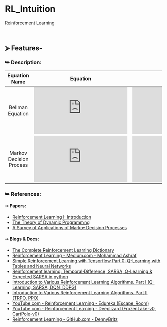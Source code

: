 # RL_Intuition
Reinforcement Learning

<br/>

## ⮚ Features-
### ⮩ Description:
| Equation Name | Equation | Attributes |
| :---: | :---: | :---: |
| Bellman Equation | ![BellmanEquation](https://latex.codecogs.com/svg.latex?V%28s%29%20%3D%20max_%7Ba%7D%28R%28s%2C%20a%29%20&plus;%20%5Cgamma%20V%28%7Bs%7D%27%29%29) | ![BellmanAttributes](https://latex.codecogs.com/svg.latex?%5C%21%5C%21%5C%21%5C%21%5C%21%5C%21%5C%21%5C%21%5C%21%20V%5C%21%5C%21%3A%20value%2C%20%5C%3B%20%5C%3B%20%5C%3B%20%5C%3B%20%5C%3B%20%5C%3B%20%5C%3B%20%5C%3B%20%5C%3B%20%5C%3B%20%5C%3B%20%5C%3B%20%5C%3B%20%5C%3B%20%5C%3B%20%5C%3B%20%5C%3B%20R%5C%21%5C%21%3A%20reward%2C%20%5Cnewline%20a%5C%21%5C%21%3A%20action%2C%20%5C%3B%20%5C%3B%20%5C%3B%20%5C%3B%20%5C%3B%20%5C%3B%20%5C%3B%20%5C%3B%20%5C%3B%20%5C%3B%20%5C%3B%20%5C%3B%20%5C%3B%20%5C%3B%20%5C%3B%20%5C%3B%20%5C%3B%20%5Cgamma%5C%21%5C%21%3A%20discounting%20factor%2C%20%5Cnewline%20s%5C%21%5C%21%3A%20current%20%5C%2C%20state%2C%20%5C%3B%20%5C%3B%20%5C%3B%20%5C%3B%20%5C%3B%20%5C%3B%20%5C%3B%20%7Bs%7D%27%5C%21%5C%21%3A%20next%20%5C%2C%20state) |
| Markov Decision Process | ![MarkovEquation](https://latex.codecogs.com/svg.latex?V%28s%29%20%3D%20max_%7Ba%7D%28R%28s%2C%20a%29%20&plus;%20%5Cgamma%20%5Csum_%7B%7Bs%7D%27%7D%20%28P%28s%2C%20a%2C%20%7Bs%7D%27%29%20*%20V%28%7Bs%7D%27%29%29%29%20%5C%3B) | ![MarkovAttributes](https://latex.codecogs.com/svg.latex?%5C%21%5C%21%5C%21%5C%21%5C%21%5C%21%5C%21%5C%21%5C%21%20V%5C%21%5C%21%3A%20value%2C%20%5C%3B%20%5C%3B%20%5C%3B%20%5C%3B%20%5C%3B%20%5C%3B%20%5C%3B%20%5C%3B%20%5C%3B%20%5C%3B%20%5C%3B%20%5C%3B%20%5C%3B%20%5C%3B%20%5C%3B%20%5C%3B%20%5C%3B%20R%5C%21%5C%21%3A%20reward%2C%20%5Cnewline%20a%5C%21%5C%21%3A%20action%2C%20%5C%3B%20%5C%3B%20%5C%3B%20%5C%3B%20%5C%3B%20%5C%3B%20%5C%3B%20%5C%3B%20%5C%3B%20%5C%3B%20%5C%3B%20%5C%3B%20%5C%3B%20%5C%3B%20%5C%3B%20%5C%3B%20%5C%3B%20%5Cgamma%5C%21%5C%21%3A%20discounting%20factor%2C%20%5Cnewline%20s%5C%21%5C%21%3A%20current%20%5C%2C%20state%2C%20%5C%3B%20%5C%3B%20%5C%3B%20%5C%3B%20%5C%3B%20%5C%3B%20%5C%3B%20%7Bs%7D%27%5C%21%5C%21%3A%20next%20%5C%2C%20state%2C%20%5Cnewline%20P%5C%21%5C%21%3A%20probability) |


### ⮩ References:
#### ➞ Papers:
* [Reinforcement Learning I: Introduction](http://citeseerx.ist.psu.edu/viewdoc/download;jsessionid=947C1C78AE35225DD1928F05EB6F010B?doi=10.1.1.32.7692&rep=rep1&type=pdf)
* [The Theory of Dynamic Programming](https://www.rand.org/pubs/papers/P550.html)
* [A Survey of Applications of Markov Decision Processes](http://www.it.uu.se/edu/course/homepage/aism/st11/MDPApplications3.pdf)

#### ➞ Blogs & Docs:
* [The Complete Reinforcement Learning Dictionary](https://towardsdatascience.com/the-complete-reinforcement-learning-dictionary-e16230b7d24e)
* [Reinforcement Learning - Medium.com - Mohammad Ashraf](https://medium.com/@m.elsersy96)
* [Simple Reinforcement Learning with Tensorflow Part 0: Q-Learning with Tables and Neural Networks](https://medium.com/emergent-future/simple-reinforcement-learning-with-tensorflow-part-0-q-learning-with-tables-and-neural-networks-d195264329d0)
* [Reinforcement learning: Temporal-Difference, SARSA, Q-Learning & Expected SARSA in python](https://towardsdatascience.com/reinforcement-learning-temporal-difference-sarsa-q-learning-expected-sarsa-on-python-9fecfda7467e)
* [Introduction to Various Reinforcement Learning Algorithms. Part I (Q-Learning, SARSA, DQN, DDPG)](https://towardsdatascience.com/introduction-to-various-reinforcement-learning-algorithms-i-q-learning-sarsa-dqn-ddpg-72a5e0cb6287)
* [Introduction to Various Reinforcement Learning Algorithms. Part II (TRPO, PPO)](https://towardsdatascience.com/introduction-to-various-reinforcement-learning-algorithms-part-ii-trpo-ppo-87f2c5919bb9)
* [YouTube.com - Reinforcement Learning - Edureka (Escape_Room)](https://www.youtube.com/watch?v=LzaWrmKL1Z4)
* [YouTube.com - Reinforcement Learning - Deeplizard (FrozenLake-v0, CartPole-v0)](https://www.youtube.com/playlist?list=PLZbbT5o_s2xoWNVdDudn51XM8lOuZ_Njv)
* [Reinforcement Learning - GitHub.com - DennyBritz](https://github.com/dennybritz/reinforcement-learning)
